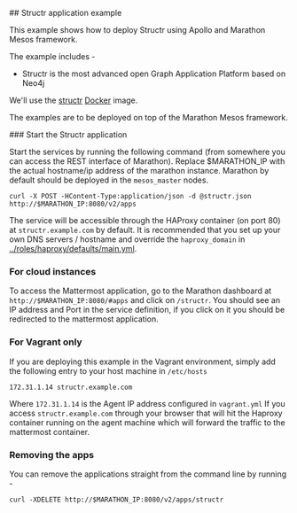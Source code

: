 ## Structr application example

This example shows how to deploy Structr using Apollo and Marathon Mesos framework.

The example includes -

* Structr is the most advanced open Graph Application Platform based on Neo4j

We'll use the [structr](https://hub.docker.com/r/structr/structr/) [Docker](https://www.docker.com/) image.

The examples are to be deployed on top of the Marathon Mesos framework.

### Start the Structr application

Start the services by running the following command (from somewhere you can access the REST interface of Marathon). Replace $MARATHON_IP with the actual hostname/ip address of the marathon instance.
Marathon by default should be deployed in the ```mesos_master``` nodes.

```
curl -X POST -HContent-Type:application/json -d @structr.json http://$MARATHON_IP:8080/v2/apps
```

The service will be accessible through the HAProxy container (on port 80) at ```structr.example.com``` by default. It is recommended that you set up your own DNS servers / hostname and override the ```haproxy_domain``` in [../roles/haproxy/defaults/main.yml](../roles/haproxy/defaults/main.yml).

### For cloud instances

To access the Mattermost application, go to the Marathon dashboard at ```http://$MARATHON_IP:8080/#apps``` and click on ```/structr```. You should see an IP address and Port in the service definition, if you click on it you should be redirected to the mattermost application.

### For Vagrant only

If you are deploying this example in the Vagrant environment, simply add the following entry to your host machine in ```/etc/hosts```

```
172.31.1.14 structr.example.com
```

Where ```172.31.1.14``` is the Agent IP address configured in ```vagrant.yml```
If you access ```structr.example.com``` through your browser that will hit the Haproxy container
running on the agent machine which will forward the traffic to the mattermost container.

### Removing the apps

You can remove the applications straight from the command line by running -

```
curl -XDELETE http://$MARATHON_IP:8080/v2/apps/structr
```
